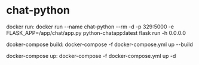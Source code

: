 # chat-python
docker run:
docker run --name chat-python --rm -d -p 329:5000  -e FLASK_APP=/app/chat/app.py python-chatapp:latest flask run -h 0.0.0.0

dcoker-compose build:
docker-compose -f docker-compose.yml up --build

docker-compose up:
docker-compose -f docker-compose.yml up -d